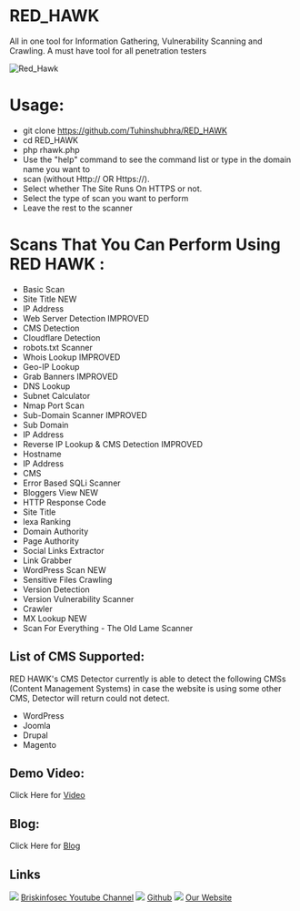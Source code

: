 RED_HAWK
============
 All in one tool for Information Gathering, Vulnerability Scanning and Crawling. A must have tool for all penetration testers 
 
![Red_Hawk](https://www.briskinfosec.com/assets/tooloftheday/Copy_of_Briskinfosec_TOD_Latest_samples_175.jpg)

# Usage: 
- git clone https://github.com/Tuhinshubhra/RED_HAWK 
- cd RED_HAWK 
- php rhawk.php 
- Use the "help" command to see the command list or type in the domain name you want to 
- scan (without Http:// OR Https://).      
- Select whether The Site Runs On HTTPS or not.       
- Select the type of scan you want to perform 
- Leave the rest to the scanner 

# Scans That You Can Perform Using RED HAWK :
- Basic Scan 
- Site Title NEW 
- IP Address 
- Web Server Detection IMPROVED 
- CMS Detection 
- Cloudflare Detection 
- robots.txt Scanner 
- Whois Lookup IMPROVED 
- Geo-IP Lookup 
- Grab Banners IMPROVED 
- DNS Lookup 
- Subnet Calculator 
- Nmap Port Scan 
- Sub-Domain Scanner IMPROVED 
- Sub Domain 
- IP Address 
- Reverse IP Lookup & CMS Detection IMPROVED
- Hostname
- IP Address
- CMS
- Error Based SQLi Scanner
- Bloggers View NEW
- HTTP Response Code
- Site Title
- lexa Ranking
- Domain Authority
- Page Authority 
- Social Links Extractor 
- Link Grabber 
- WordPress Scan NEW 
- Sensitive Files Crawling 
- Version Detection 
- Version Vulnerability Scanner 
- Crawler 
- MX Lookup NEW 
- Scan For Everything - The Old Lame Scanner

List of CMS Supported:
-----------------
RED HAWK's CMS Detector currently is able to detect the following CMSs (Content Management Systems) in case the website is using some other CMS, Detector will return could not detect.
 - WordPress
 - Joomla
 - Drupal
 - Magento

Demo Video:
-----------------
Click Here for [Video](https://www.youtube.com/watch?v=pw-TkEMFRFY "Video")

Blog: 
--------------
Click Here for [Blog](https://briskinfosec.com/tooloftheday/toolofthedaydetail/RED_HAWK "Blog")

Links
----------------
![ ](https://img.icons8.com/color/15/000000/youtube-play.png) [Briskinfosec Youtube Channel](https://www.youtube.com/channel/UCcPmqqYETcO_7-6p_uUsF1w "Briskinfosec Youtube Channel")
 ![ ](https://img.icons8.com/glyph-neue/15/000000/github.png) [Github](https://github.com/briskinfosec "Github") 
![ ](https://img.icons8.com/ios/15/000000/internet--v2.png) [Our Website](https://www.briskinfosec.com/ "Our Website")
